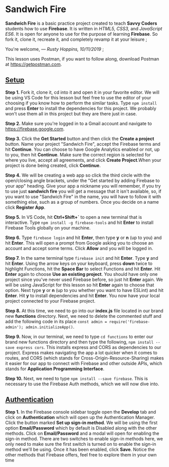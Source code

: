# **Sandwich Fire**

**Sandwich Fire** is a basic practice project created to teach **Savvy Coders** students how to use **Firebase**. It is written in _HTML5, CSS3,_ and _JavaScript ES6_. It is open for anyone to use for the purpose of learning **Firebase**. So fork it, clone it, recreate it, and completely revamp it at your leisure ;

You're welcome, &mdash; _Rusty Hoppins, 10/11/2019_ ;

This lesson uses Postman, if you want to follow along, download Postman at https://getpostman.com.

## <ins>**Setup**</ins>

**Step 1.** Fork it, clone it, cd into it and open it in your favorite editor. We will be using VS Code for this lesson but feel free to use the editor of your choosing if you know how to perform the similar tasks.
 Type ```npm install``` and press **Enter** to install the dependencies for this project. We probably won't use them all in this project but they are there just in case.

**Step 2.** Make sure you're logged in to a Gmail account and navigate to https://firebase.google.com.

**Step 3.** Click the **Get Started** button and then click the **Create a project** button. Name your project "Sandwich Fire", accept the Firebase terms and hit **Continue**.
You can choose to have Google Analytics enabled or not, up to you, then hit **Continue**. Make sure the correct region is selected for where you live, accept all agreements, and click **Create Project**.When your project is done being created, click **Continue**.

**Step 4.** We will be creating a web app so click the third circle with the open/closing angle brackets, under the "Get started by adding Firebase to your app" heading. Give your app a nickname you will remember, if you try to use just **sandwich fire** you will get a message that it isn't available, so, if you want to use "Sandwich Fire" in the name, you will have to follow it with something else, such as a group of numbers. Once you decide on a name click **Register App**.

**Step 5.** In VS Code, hit **Ctrl+Shift+`** to open a new terminal that is interactive. Type ```npm install -g firebase-tools``` and hit **Enter** to install Firebase Tools globally on your machine.

**Step 6.** Type ```firebase login``` and hit **Enter**, then type **y** or **n** (up to you) and hit **Enter**. This will open a prompt from Google asking you to choose an account and accept some terms. Click **Allow** and you will be logged in.

**Step 7.** In the same terminal type ```firebase init``` and hit **Enter**. Type **y** and hit **Enter**. Using the arrow keys on your keyboard, press **down** twice to highlight Functions, hit the **Space Bar** to select Functions and hit **Enter**. Hit **Enter** again to choose **Use an existing project**. You should have only one project since you've never used Firebase before, so just hit **Enter** again. We will be using JavaScript for this lesson so hit **Enter** again to choose that option. Next type **y** or **n** (up to you whether you want to have ESLint) and hit **Enter**. Hit **y** to install dependencies and hit **Enter**. You now have your local project connected to your Firebase project.

**Step 8.** At this time, we need to go into our **index.js** file located in our brand new **functions** directory. Next, we need to delete the commented stuff and add the following code in its place ```const admin = require('firebase-admin');
admin.initializeApp()```.

**Step 9.** Now, in our terminal, we need to type ```cd functions``` to enter our brand new functions directory and then type the following, ```npm install --save express cors```. This installs express and CORS as dependencies to our project. Express makes navigating the app a lot quicker when it comes to routes, and CORS (which stands for Cross-Origin-Resource-Sharing) makes it easier for our app to connect with Firebase and other outside APIs, which stands for **Application Programming Interface**.

**Step 10.** Next, we need to type ```npm install --save firebase```. This is necessary to use the Firebase Auth methods, which we will now dive into.

## <ins>**Authentication</ins>**

**Step 1.** In the Firebase console sidebar toggle open the **Develop** tab and click on **Authentication** which will open up the Authentication Manager. Click the button marked **Set up sign-in method**. We will be using the first option **Email/Password** which by default is Disabled along with the other methods. Click on **Email/Password** and a modal will open for enabling the sign-in method. There are two switches to enable sign-in methods here, we only need to make sure the first switch is turned on to enable the  sign-in method we'll be using. Once it has been enabled, click **Save**. Notice the other methods that Firebase offers, feel free to explore them in your own time












